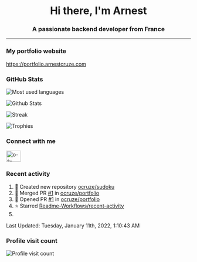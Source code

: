 <h1 align="center">Hi there, I'm Arnest</h1>
<h3 align="center">A passionate backend developer from France</h3>

---

### My portfolio website

https://portfolio.arnestcruze.com

### GitHub Stats

![Most used languages](https://github-readme-stats.vercel.app/api/top-langs/?username=ocruze&langs_count=10&layout=compact&hide=tsql)

![Github Stats](https://github-readme-stats.vercel.app/api?username=ocruze&count_private=true&show_icons=true&title_color=fff&text_color=fff&bg_color=30,36d1dc,904e95)

![Streak](https://github-readme-streak-stats.herokuapp.com/?user=ocruze&)

![Trophies](https://github-profile-trophy.vercel.app/?username=ocruze)

### Connect with me

<p align="left">
<a href="https://linkedin.com/in/o-a-cruze" target="blank"><img align="center" src="https://raw.githubusercontent.com/rahuldkjain/github-profile-readme-generator/master/src/images/icons/Social/linked-in-alt.svg" alt="o-a-cruze" height="30" width="40" /></a>
</p>

### Recent activity

<!--RECENT_ACTIVITY:start-->
1. 📔 Created new repository [ocruze/sudoku](https://github.com/ocruze/sudoku)
2. 🎉 Merged PR [#1](https://github.com/ocruze/portfolio/pull/1) in [ocruze/portfolio](https://github.com/ocruze/portfolio)
3. 💪 Opened PR [#1](https://github.com/ocruze/portfolio/pull/1) in [ocruze/portfolio](https://github.com/ocruze/portfolio)
4. ⭐ Starred [Readme-Workflows/recent-activity](https://github.com/Readme-Workflows/recent-activity)
5. 
<!--RECENT_ACTIVITY:end-->

<!--RECENT_ACTIVITY:last_update-->
Last Updated: Tuesday, January 11th, 2022, 1:10:43 AM
<!--RECENT_ACTIVITY:last_update_end-->

### Profile visit count

![Profile visit count](https://profile-counter.glitch.me/ocruze/count.svg)
